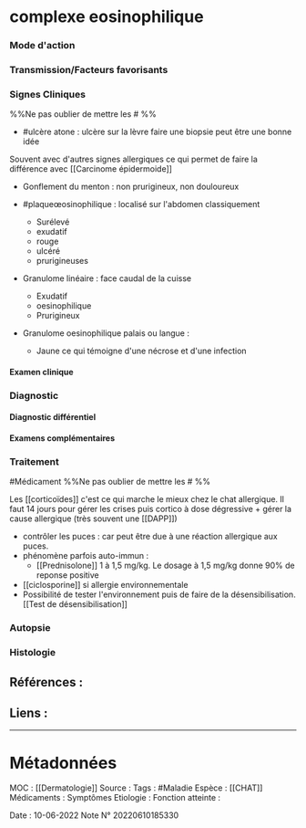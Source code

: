# complexe eosinophilique
### Mode d'action
### Transmission/Facteurs favorisants
### Signes Cliniques
%%Ne pas oublier de mettre les # %%

-   #ulcère atone : ulcère sur la lèvre faire une biopsie peut être une bonne idée

Souvent avec d'autres signes allergiques ce qui permet de faire la différence avec [[Carcinome épidermoide]]

- Gonflement du menton : non prurigineux, non douloureux
-   #plaqueœosinophilique : localisé sur l'abdomen classiquement
	-   Surélevé
	-   exudatif
	-   rouge
	-   ulcéré
	-   prurigineuses

- Granulome linéaire : face caudal de la cuisse 
	- Exudatif 
	- oesinophilique
	- Prurigineux

- Granulome oesinophilique palais ou langue :
	- Jaune ce qui témoigne d'une nécrose et d'une infection
#### Examen clinique
### Diagnostic
#### Diagnostic différentiel
#### Examens complémentaires
### Traitement
#Médicament 
%%Ne pas oublier de mettre les # %% 

Les [[corticoïdes]] c'est ce qui marche le mieux chez le chat allergique. Il faut 14 jours pour gérer les crises puis cortico à dose dégressive + gérer la cause allergique (très souvent une [[DAPP]])
-   contrôler les puces : car peut être due à une réaction allergique aux puces.
-   phénomène parfois auto-immun :
	-   [[Prednisolone]] 1 à 1,5 mg/kg. Le dosage à 1,5 mg/kg donne 90% de reponse positive
- [[ciclosporine]] si allergie environnementale 
- Possibilité de tester l'environnement puis de faire de la désensibilisation. [[Test de désensibilisation]] 
### Autopsie
### Histologie

## Références :
>
 

## Liens :




***

# Métadonnées
MOC : [[Dermatologie]]
Source :
Tags : #Maladie 
	Espèce : [[CHAT]]
	Médicaments :
	Symptômes
	Etiologie :
	Fonction atteinte :
	
Date : 10-06-2022
Note N° 20220610185330